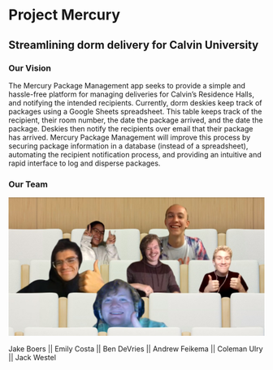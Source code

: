 # Project Mercury

## Streamlining dorm delivery for Calvin University

### Our Vision

The Mercury Package Management app seeks to provide a simple and hassle-free platform for managing deliveries for Calvin’s Residence Halls, and notifying the intended recipients. Currently, dorm deskies keep track of packages using a Google Sheets spreadsheet. This table keeps track of the recipient, their room number, the date the package arrived, and the date the package. Deskies then notify the recipients over email that their package has arrived.
Mercury Package Management will improve this process by securing package information in a database (instead of a spreadsheet), automating the recipient notification process, and providing an intuitive and rapid interface to log and disperse packages.

### Our Team

![Team Photo](GroupATeamPhoto.jpg)

Jake Boers || Emily Costa || Ben DeVries || Andrew Feikema || Coleman Ulry || Jack Westel  
